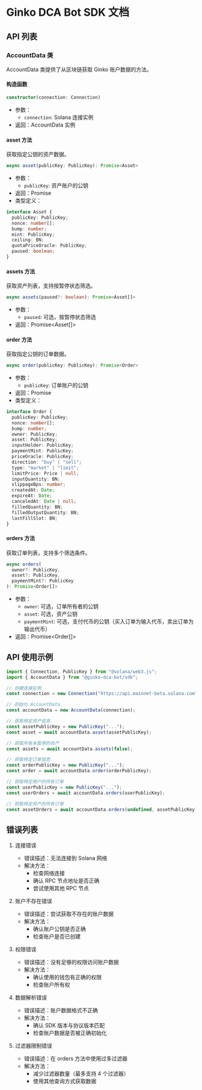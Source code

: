 # Ginko DCA Bot SDK 文档

## API 列表

### AccountData 类

AccountData 类提供了从区块链获取 Ginko 账户数据的方法。

#### 构造函数
```typescript
constructor(connection: Connection)
```
- 参数：
  - `connection`: Solana 连接实例
- 返回：AccountData 实例

#### asset 方法
获取指定公钥的资产数据。
```typescript
async asset(publicKey: PublicKey): Promise<Asset>
```
- 参数：
  - `publicKey`: 资产账户的公钥
- 返回：Promise<Asset>
- 类型定义：
```typescript
interface Asset {
  publicKey: PublicKey;
  nonce: number[];
  bump: number;
  mint: PublicKey;
  ceiling: BN;
  quotaPriceOracle: PublicKey;
  paused: boolean;
}
```

#### assets 方法
获取资产列表，支持按暂停状态筛选。
```typescript
async assets(paused?: boolean): Promise<Asset[]>
```
- 参数：
  - `paused`: 可选，按暂停状态筛选
- 返回：Promise<Asset[]>

#### order 方法
获取指定公钥的订单数据。
```typescript
async order(publicKey: PublicKey): Promise<Order>
```
- 参数：
  - `publicKey`: 订单账户的公钥
- 返回：Promise<Order>
- 类型定义：
```typescript
interface Order {
  publicKey: PublicKey;
  nonce: number[];
  bump: number;
  owner: PublicKey;
  asset: PublicKey;
  inputHolder: PublicKey;
  paymentMint: PublicKey;
  priceOracle: PublicKey;
  direction: "buy" | "sell";
  type: "market" | "limit";
  limitPrice: Price | null;
  inputQuantity: BN;
  slippageBps: number;
  createdAt: Date;
  expireAt: Date;
  canceledAt: Date | null;
  filledQuantity: BN;
  filledOutputQuantity: BN;
  lastFillSlot: BN;
}
```

#### orders 方法
获取订单列表，支持多个筛选条件。
```typescript
async orders(
  owner?: PublicKey,
  asset?: PublicKey,
  paymentMint?: PublicKey
): Promise<Order[]>
```
- 参数：
  - `owner`: 可选，订单所有者的公钥
  - `asset`: 可选，资产公钥
  - `paymentMint`: 可选，支付代币的公钥（买入订单为输入代币，卖出订单为输出代币）
- 返回：Promise<Order[]>

## API 使用示例

```typescript
import { Connection, PublicKey } from "@solana/web3.js";
import { AccountData } from "@ginko-dca-bot/sdk";

// 创建连接实例
const connection = new Connection("https://api.mainnet-beta.solana.com");

// 初始化 AccountData
const accountData = new AccountData(connection);

// 获取特定资产信息
const assetPublicKey = new PublicKey("...");
const asset = await accountData.asset(assetPublicKey);

// 获取所有未暂停的资产
const assets = await accountData.assets(false);

// 获取特定订单信息
const orderPublicKey = new PublicKey("...");
const order = await accountData.order(orderPublicKey);

// 获取特定用户的所有订单
const userPublicKey = new PublicKey("...");
const userOrders = await accountData.orders(userPublicKey);

// 获取特定资产的所有订单
const assetOrders = await accountData.orders(undefined, assetPublicKey);
```

## 错误列表

1. 连接错误
   - 错误描述：无法连接到 Solana 网络
   - 解决方法：
     - 检查网络连接
     - 确认 RPC 节点地址是否正确
     - 尝试使用其他 RPC 节点

2. 账户不存在错误
   - 错误描述：尝试获取不存在的账户数据
   - 解决方法：
     - 确认账户公钥是否正确
     - 检查账户是否已创建

3. 权限错误
   - 错误描述：没有足够的权限访问账户数据
   - 解决方法：
     - 确认使用的钱包有正确的权限
     - 检查账户所有权

4. 数据解析错误
   - 错误描述：账户数据格式不正确
   - 解决方法：
     - 确认 SDK 版本与协议版本匹配
     - 检查账户数据是否被正确初始化

5. 过滤器限制错误
   - 错误描述：在 orders 方法中使用过多过滤器
   - 解决方法：
     - 减少过滤器数量（最多支持 4 个过滤器）
     - 使用其他查询方式获取数据 